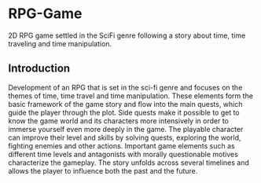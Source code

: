 # RPG-Game
2D RPG game settled in the SciFi genre following a story about time, time traveling and time manipulation.

## Introduction
Development of an RPG that is set in the sci-fi genre and focuses on the themes of time, time travel and time manipulation.
These elements form the basic framework of the game story and flow into the main quests, which guide the player through the plot.
Side quests make it possible to get to know the game world and its characters more intensively in order to immerse yourself even more deeply in the game.
The playable character can improve their level and skills by solving quests, exploring the world, fighting enemies and other actions.
Important game elements such as different time levels and antagonists with morally questionable motives characterize the gameplay.
The story unfolds across several timelines and allows the player to influence both the past and the future.
